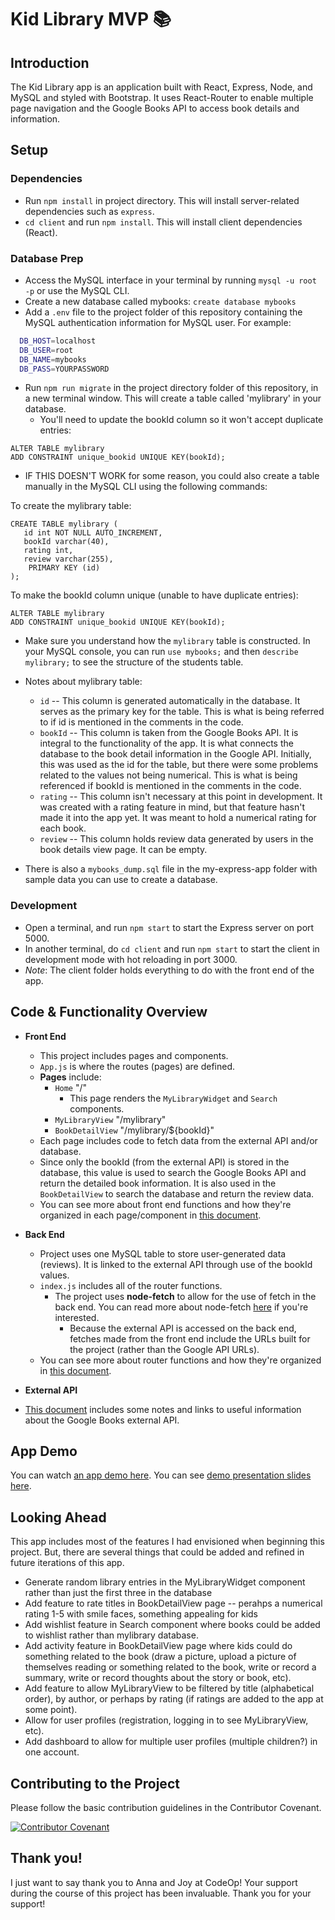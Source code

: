 # Kid Library MVP 📚

## Introduction

The Kid Library app is an application built with React, Express, Node, and MySQL and styled with Bootstrap. It uses React-Router to enable multiple page navigation and the Google Books API to access book details and information.

## Setup

### Dependencies

- Run `npm install` in project directory. This will install server-related dependencies such as `express`.
- `cd client` and run `npm install`. This will install client dependencies (React).

### Database Prep

- Access the MySQL interface in your terminal by running `mysql -u root -p` or use the MySQL CLI.
- Create a new database called mybooks: `create database mybooks`
- Add a `.env` file to the project folder of this repository containing the MySQL authentication information for MySQL user. For example:

```bash
  DB_HOST=localhost
  DB_USER=root
  DB_NAME=mybooks
  DB_PASS=YOURPASSWORD
```

- Run `npm run migrate` in the project directory folder of this repository, in a new terminal window. This will create a table called 'mylibrary' in your database.
  - You'll need to update the bookId column so it won't accept duplicate entries:

```
ALTER TABLE mylibrary
ADD CONSTRAINT unique_bookid UNIQUE KEY(bookId);
```

- IF THIS DOESN'T WORK for some reason, you could also create a table manually in the MySQL CLI using the following commands:

To create the mylibrary table:

```
CREATE TABLE mylibrary (
   id int NOT NULL AUTO_INCREMENT,
   bookId varchar(40),
   rating int,
   review varchar(255),
    PRIMARY KEY (id)
);
```

To make the bookId column unique (unable to have duplicate entries):

```
ALTER TABLE mylibrary
ADD CONSTRAINT unique_bookid UNIQUE KEY(bookId);
```

- Make sure you understand how the `mylibrary` table is constructed. In your MySQL console, you can run `use mybooks;` and then `describe mylibrary;` to see the structure of the students table.

- Notes about mylibrary table:

  - `id` -- This column is generated automatically in the database. It serves as the primary key for the table. This is what is being referred to if id is mentioned in the comments in the code.
  - `bookId` -- This column is taken from the Google Books API. It is integral to the functionality of the app. It is what connects the database to the book detail information in the Google API. Initially, this was used as the id for the table, but there were some problems related to the values not being numerical. This is what is being referenced if bookId is mentioned in the comments in the code.
  - `rating` -- This column isn't necessary at this point in development. It was created with a rating feature in mind, but that feature hasn't made it into the app yet. It was meant to hold a numerical rating for each book.
  - `review` -- This column holds review data generated by users in the book details view page. It can be empty.

- There is also a `mybooks_dump.sql` file in the my-express-app folder with sample data you can use to create a database.

### Development

- Open a terminal, and run `npm start` to start the Express server on port 5000.
- In another terminal, do `cd client` and run `npm start` to start the client in development mode with hot reloading in port 3000.
- _Note_: The client folder holds everything to do with the front end of the app.

## Code & Functionality Overview

- **Front End**

  - This project includes pages and components.
  - `App.js` is where the routes (pages) are defined.
  - **Pages** include:
    - `Home` "/"
      - This page renders the `MyLibraryWidget` and `Search` components.
    - `MyLibraryView` "/mylibrary"
    - `BookDetailView` "/mylibrary/${bookId}"
  - Each page includes code to fetch data from the external API and/or database.
  - Since only the bookId (from the external API) is stored in the database, this value is used to search the Google Books API and return the detailed book information. It is also used in the `BookDetailView` to search the database and return the review data.
  - You can see more about front end functions and how they're organized in each page/component in [this document](https://docs.google.com/document/d/16H9LM7R9L0kpnlxoho1FrG1MixFCQ_XpMKUT5S937Tk/edit?usp=sharing).

- **Back End**

  - Project uses one MySQL table to store user-generated data (reviews). It is linked to the external API through use of the bookId values.
  - `index.js` includes all of the router functions.
    - The project uses **node-fetch** to allow for the use of fetch in the back end. You can read more about node-fetch [here](https://www.npmjs.com/package/node-fetch) if you're interested.
      - Because the external API is accessed on the back end, fetches made from the front end include the URLs built for the project (rather than the Google API URLs).
  - You can see more about router functions and how they're organized in [this document](https://docs.google.com/document/d/15Zsi57j_uF6vQbdLi3YIE2zm1OKTCM4QIMPd1E8kLK0/edit?usp=sharing).

- **External API**

- [This document](https://docs.google.com/document/d/1TqOBXKuoiHzE9XssIHymhAjA-HtkxkwghmaodOgzPIk/edit?usp=sharing) includes some notes and links to useful information about the Google Books external API.

## App Demo

You can watch [an app demo here](https://www.loom.com/share/32b795f8cc7649c2886781d2e89ea99c).
You can see [demo presentation slides here](https://docs.google.com/presentation/d/1uuLLg3MbislgIm2dCRH5q6cGXP1T3_vkfbn1UX9gVQU/edit?usp=sharing).

## Looking Ahead

This app includes most of the features I had envisioned when beginning this project. But, there are several things that could be added and refined in future iterations of this app.

- Generate random library entries in the MyLibraryWidget component rather than just the first three in the database
- Add feature to rate titles in BookDetailView page -- perahps a numerical rating 1-5 with smile faces, something appealing for kids
- Add wishlist feature in Search component where books could be added to wishlist rather than mylibrary database.
- Add activity feature in BookDetailView page where kids could do something related to the book (draw a picture, upload a picture of themselves reading or something related to the book, write or record a summary, write or record thoughts about the story or book, etc).
- Add feature to allow MyLibraryView to be filtered by title (alphabetical order), by author, or perhaps by rating (if ratings are added to the app at some point).
- Allow for user profiles (registration, logging in to see MyLibraryView, etc).
- Add dashboard to allow for multiple user profiles (multiple children?) in one account.

## Contributing to the Project

Please follow the basic contribution guidelines in the Contributor Covenant.

[![Contributor Covenant](https://img.shields.io/badge/Contributor%20Covenant-2.1-4baaaa.svg)](https://www.contributor-covenant.org/version/2/1/code_of_conduct/)

## Thank you!

I just want to say thank you to Anna and Joy at CodeOp! Your support during the course of this project has been invaluable. Thank you for your support!
